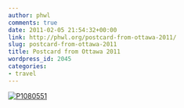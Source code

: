 ```yaml
---
author: phwl
comments: true
date: 2011-02-05 21:54:32+00:00
link: http://phwl.org/postcard-from-ottawa-2011/
slug: postcard-from-ottawa-2011
title: Postcard from Ottawa 2011
wordpress_id: 2045
categories:
- travel
---
```


[![P1080551](http://phwl.org/wp-content/uploads/2014/12/P1080551-1024x698.jpg)](http://phwl.org/wp-content/uploads/2014/12/P1080551.jpg)
